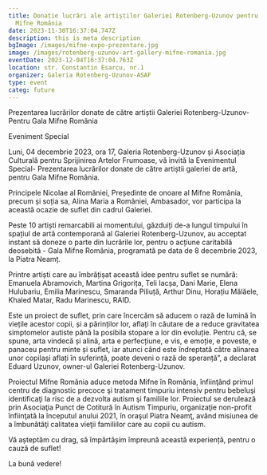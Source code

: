 ```yaml
---
title: Donație lucrări ale artiștilor Galeriei Rotenberg-Uzunov pentru Gala
  Mifne România
date: 2023-11-30T16:37:04.747Z
description: this is meta description
bgImage: /images/mifne-expo-prezentare.jpg
image: /images/rotenberg-uzunov-art-gallery-mifne-romania.jpg
eventDate: 2023-12-04T16:37:04.763Z
location: str. Constantin Esarcu, nr.1
organizer: Galeria Rotenberg-Uzunov-ASAF
type: event
categ: future
---
```

Prezentarea lucrărilor donate de către artiștii Galeriei Rotenberg-Uzunov- Pentru Gala Mifne România

Eveniment Special



Luni, 04 decembrie 2023, ora 17, Galeria Rotenberg-Uzunov și Asociația Culturală pentru Sprijinirea Artelor Frumoase, vă invită la Evenimentul Special- Prezentarea lucrărilor donate de către artiștii galeriei de artă, pentru Gala Mifne România.

Principele Nicolae al României, Președinte de onoare al Mifne România, precum și soția sa, Alina Maria a României, Ambasador, vor participa la această ocazie de suflet din cadrul Galeriei.

Peste 10 artiști remarcabili ai momentului, găzduiți de-a lungul timpului în spațiul de artă contemporană al Galeriei Rotenberg-Uzunov, au acceptat instant să doneze o parte din lucrările lor, pentru o acțiune caritabilă deosebită - Gala Mifne România, programată pe data de 8 decembrie 2023, la Piatra Neamț.

Printre artiști care au îmbrățișat această idee pentru suflet se numără: Emanuela Abramovich, Martina Grigorița, Teli Iacșa, Dani Marie, Elena Hulubariu, Emilia Marinescu, Smaranda Piliuță, Arthur Dinu, Horațiu Mălăele, Khaled Matar, Radu Marinescu, RAID.

Este un proiect de suflet, prin care încercăm să aducem o rază de lumină în viețile acestor copii, și a părinților lor, aflați în căutare de a reduce gravitatea simptomelor autiste până la posibila stopare a lor din evoluție. Pentru că, se spune, arta vindecă și alină, arta e perfecțiune, e vis, e emoție, e poveste, e panaceu pentru minte și suflet, iar atunci când este îndreptată către alinarea unor copilași aflați în suferință, poate deveni o rază de speranță”, a declarat Eduard Uzunov, owner-ul Galeriei Rotenberg-Uzunov.

Proiectul Mifne România aduce metoda Mifne în România, înfiinţând primul centru de diagnostic precoce şi tratament timpuriu intensiv pentru bebeluşi identificaţi la risc de a dezvolta autism şi familiile lor. Proiectul se derulează prin Asociaţia Punct de Cotitură în Autism Timpuriu, organizaţie non-profit înfiinţată la începutul anului 2021, în oraşul Piatra Neamţ, având misiunea de a îmbunătăţi calitatea vieţii familiilor care au copii cu autism.



Vă așteptăm cu drag, să împărtășim împreună această experiență, pentru o cauză de suflet!



La bună vedere!